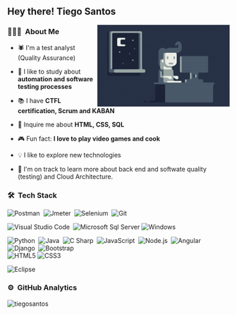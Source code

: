 
<h2>Hey there! Tiego Santos</h2>
<img alt="Night Coding" src="https://raw.githubusercontent.com/AVS1508/AVS1508/master/assets/Night-Coding.gif" align="right"/>
<!-- ## 👋 &nbsp;Hey there! I'm Aditya -->

### 👨🏻‍💻 &nbsp;About Me

- 🕷️ I'm a test analyst (Quality Assurance)
 
- 🤖 I like to study about **automation and software testing processes**

- 📚 I have **CTFL certification, Scrum and KABAN**

- 💬 Inquire me about **HTML, CSS, SQL**

- 🎮 Fun fact: **I love to play video games and cook**

- 💡  I like to explore new technologies

- 🌱 I'm on track to learn more about back end and softwate quality (testing) and Cloud Architecture.



### 🛠 &nbsp;Tech Stack

![Postman](https://img.shields.io/badge/Postman-API%20tests-red?style=flat&logo=postman)&nbsp;
![Jmeter](https://img.shields.io/badge/Jmeter-Performance%20test-orange?style=flat&logo=Jmeter)&nbsp;
![Selenium](https://img.shields.io/badge/Selenium%20webdriver-automating%20test-blue?style=flat&logo=Selenium)&nbsp;
![Git](https://img.shields.io/badge/Git-version%20control%20system-lightgrey?style=flat&logo=Git)&nbsp;

![Visual Studio Code](https://img.shields.io/badge/-Visual%20Studio%20Code-05122A?style=flat&logo=visual-studio-code&logoColor=007ACC)&nbsp;
![Microsoft Sql Server](https://img.shields.io/badge/-Sql%20Server-CC2927?style=flat-square&logo=microsoft-sql-server&logoColor=ffffff)
![Windows](http://img.shields.io/badge/-Windows-0078D6?style=flat-square&logo=windows&logoColor=ffffff)

![Python](https://img.shields.io/badge/-Python-05122A?style=flat&logo=python)&nbsp;
![Java](https://img.shields.io/badge/-Java-05122A?style=flat&logo=Java&logoColor=FFA518)&nbsp;
![C Sharp](https://img.shields.io/badge/-CSharp-black?style=flat&logo=CSharp)&nbsp;
![JavaScript](https://img.shields.io/badge/-JavaScript-05122A?style=flat&logo=javascript)&nbsp;
![Node.js](https://img.shields.io/badge/-Node.js-05122A?style=flat&logo=node.js)&nbsp;
![Angular](https://img.shields.io/badge/-Angular-black?style=flat&logo=angular)&nbsp;
![Django](https://img.shields.io/badge/-Django-05122A?style=flat&logo=django&logoColor=092E20)&nbsp;
![Bootstrap](https://img.shields.io/badge/-Bootstrap-05122A?style=flat&logo=bootstrap&logoColor=563D7C)\
![HTML5](https://img.shields.io/badge/-HTML5-%23E44D27?style=flat-square&logo=html5&logoColor=ffffff)
![CSS3](https://img.shields.io/badge/-CSS3-%231572B6?style=flat-square&logo=css3)

![Eclipse](https://img.shields.io/badge/-Eclipse-05122A?style=flat&logo=eclipse-ide&logoColor=2C2255)




### ⚙️ &nbsp;GitHub Analytics

<p> <img align = "center" src = "https://github-readme-stats.vercel.app/api/top-langs?username=tiegosantos&show_icons=true&locale=en&layout=compact" alt = "tiegosantos" /> </p>


